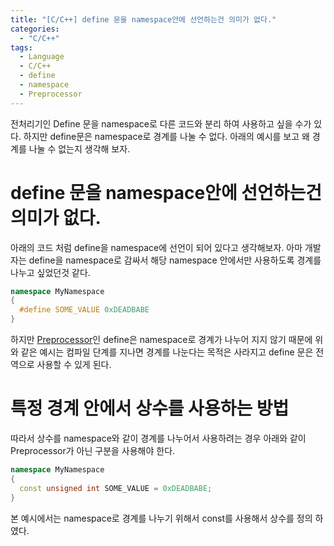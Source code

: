 ```yaml
---
title: "[C/C++] define 문을 namespace안에 선언하는건 의미가 없다."
categories:
  - "C/C++"
tags:
  - Language
  - C/C++
  - define
  - namespace
  - Preprocessor
---
```


전처리기인 Define 문을 namespace로 다른 코드와 분리 하여 사용하고 싶을 수가 있다. 하지만 define문은 namespace로 경계를 나눌 수 없다. 아래의 예시를 보고 왜 경계를 나눌 수 없는지 생각해 보자.

# define 문을 namespace안에 선언하는건 의미가 없다.

아래의 코드 처럼 define을 namespace에 선언이 되어 있다고 생각해보자. 아마 개발자는 define을 namespace로 감싸서 해당 namespace 안에서만 사용하도록 경계를 나누고 싶었던것 같다.

```cpp
namespace MyNamespace
{
  #define SOME_VALUE 0xDEADBABE
}
```

하지만 [Preprocessor](https://en.wikipedia.org/wiki/C_preprocessor)인 define은 namespace로 경계가 나누어 지지 않기 때문에 위와 같은 예시는 컴파일 단계를 지나면 경계를 나눈다는 목적은 사라지고 define 문은 전역으로 사용할 수 있게 된다.

# 특정 경계 안에서 상수를 사용하는 방법

따라서 상수를 namespace와 같이 경계를 나누어서 사용하려는 경우 아래와 같이 Preprocessor가 아닌 구분을 사용해야 한다.

```cpp
namespace MyNamespace
{
  const unsigned int SOME_VALUE = 0xDEADBABE;
}
```

본 예시에서는 namespace로 경계를 나누기 위해서 const를 사용해서 상수를 정의 하였다.
